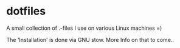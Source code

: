 dotfiles
========

A small collection of .-files I use on various Linux machines =)

The 'Installation' is done via GNU stow. More Info on that to come..
